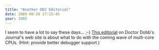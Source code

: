 ```yaml
---
title: "Another DDJ Editorial"
date: 2005-06-20 17:15:45
year: 2005
---
```

I seem to have a lot to say these days... ;-)  <a href="http://www.ddj.com/documents/s=9776/ddj1119213027726/">This editorial</a> on Doctor Dobb's Journal's web site is about what to do with the coming wave of multi-core CPUs.  (Hint: provide better debugger support.)
